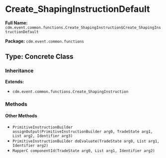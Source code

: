 # Create_ShapingInstructionDefault

**Full Name:** `cdm.event.common.functions.Create_ShapingInstruction$Create_ShapingInstructionDefault`

**Package:** `cdm.event.common.functions`

## Type: Concrete Class

### Inheritance

**Extends:**
- `cdm.event.common.functions.Create_ShapingInstruction`

### Methods

#### Other Methods

- `PrimitiveInstructionBuilder assignOutput(PrimitiveInstructionBuilder arg0, TradeState arg1, List arg2, Identifier arg3)`
- `PrimitiveInstructionBuilder doEvaluate(TradeState arg0, List arg1, Identifier arg2)`
- `MapperC componentId(TradeState arg0, List arg1, Identifier arg2)`


